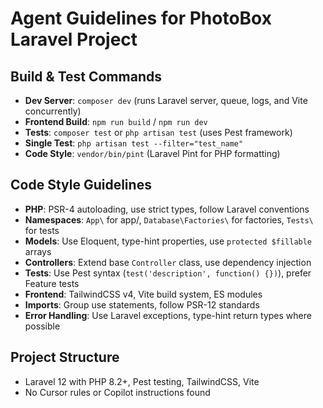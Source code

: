 # Agent Guidelines for PhotoBox Laravel Project

## Build & Test Commands
- **Dev Server**: `composer dev` (runs Laravel server, queue, logs, and Vite concurrently)
- **Frontend Build**: `npm run build` / `npm run dev`
- **Tests**: `composer test` or `php artisan test` (uses Pest framework)
- **Single Test**: `php artisan test --filter="test_name"`
- **Code Style**: `vendor/bin/pint` (Laravel Pint for PHP formatting)

## Code Style Guidelines
- **PHP**: PSR-4 autoloading, use strict types, follow Laravel conventions
- **Namespaces**: `App\` for app/, `Database\Factories\` for factories, `Tests\` for tests
- **Models**: Use Eloquent, type-hint properties, use `protected $fillable` arrays
- **Controllers**: Extend base `Controller` class, use dependency injection
- **Tests**: Use Pest syntax (`test('description', function() {})`), prefer Feature tests
- **Frontend**: TailwindCSS v4, Vite build system, ES modules
- **Imports**: Group use statements, follow PSR-12 standards
- **Error Handling**: Use Laravel exceptions, type-hint return types where possible

## Project Structure
- Laravel 12 with PHP 8.2+, Pest testing, TailwindCSS, Vite
- No Cursor rules or Copilot instructions found